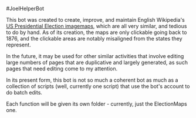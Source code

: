#JoelHelperBot

This bot was created to create, improve, and maintain English Wikipedia's [US Presidential Election imagemaps](https://en.wikipedia.org/wiki/Category:United_States_presidential_election_imagemaps), which are all very similar, and tedious to do by hand. As of its creation, the maps are only clickable going back to 1876, and the clickable areas are notably misaligned from the states they represent.

In the future, it may be used for other similar activities that involve editing large numbers of pages that are duplicative and largely generated, as such pages that need editing come to my attention.

In its present form, this bot is not so much a coherent bot as much as a collection of scripts (well, currently one script) that use the bot's account to do batch edits.

Each function will be given its own folder - currently, just the ElectionMaps one.
